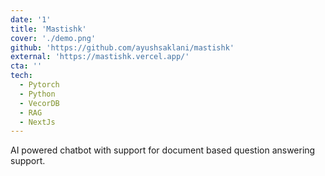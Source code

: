 ```yaml
---
date: '1'
title: 'Mastishk'
cover: './demo.png'
github: 'https://github.com/ayushsaklani/mastishk'
external: 'https://mastishk.vercel.app/'
cta: ''
tech:
  - Pytorch
  - Python
  - VecorDB
  - RAG
  - NextJs
---
```


AI powered chatbot with support for document based question answering support.
